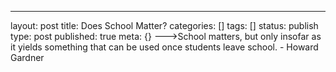 ---
layout: post
title: Does School Matter?
categories: []
tags: []
status: publish
type: post
published: true
meta: {}
--->School matters, but only insofar as it yields something that can be used once students leave school. - Howard Gardner
